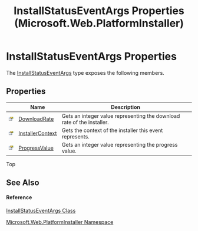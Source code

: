﻿---
title: InstallStatusEventArgs Properties  (Microsoft.Web.PlatformInstaller)
TOCTitle: InstallStatusEventArgs Properties
ms:assetid: Properties.T:Microsoft.Web.PlatformInstaller.InstallStatusEventArgs
ms:mtpsurl: https://msdn.microsoft.com/en-us/library/microsoft.web.platforminstaller.installstatuseventargs_properties(v=VS.90)
ms:contentKeyID: 22049734
ms.date: 05/02/2012
mtps_version: v=VS.90
---

# InstallStatusEventArgs Properties

The [InstallStatusEventArgs](installstatuseventargs-class-microsoft-web-platforminstaller.md) type exposes the following members.

## Properties

<table>
<thead>
<tr class="header">
<th> </th>
<th>Name</th>
<th>Description</th>
</tr>
</thead>
<tbody>
<tr class="odd">
<td><img src="images/Dd565996.pubproperty(en-us,VS.90).gif" title="Public property" alt="Public property" /></td>
<td><a href="installstatuseventargs-downloadrate-property-microsoft-web-platforminstaller.md">DownloadRate</a></td>
<td>Gets an integer value representing the download rate of the installer.</td>
</tr>
<tr class="even">
<td><img src="images/Dd565996.pubproperty(en-us,VS.90).gif" title="Public property" alt="Public property" /></td>
<td><a href="installstatuseventargs-installercontext-property-microsoft-web-platforminstaller.md">InstallerContext</a></td>
<td>Gets the context of the installer this event represents.</td>
</tr>
<tr class="odd">
<td><img src="images/Dd565996.pubproperty(en-us,VS.90).gif" title="Public property" alt="Public property" /></td>
<td><a href="installstatuseventargs-progressvalue-property-microsoft-web-platforminstaller.md">ProgressValue</a></td>
<td>Gets an integer value representing the progress value.</td>
</tr>
</tbody>
</table>


Top

## See Also

#### Reference

[InstallStatusEventArgs Class](installstatuseventargs-class-microsoft-web-platforminstaller.md)

[Microsoft.Web.PlatformInstaller Namespace](microsoft-web-platforminstaller-namespace.md)


